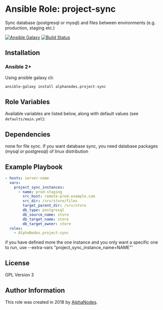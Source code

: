 # Ansible Role: project-sync

Sync database (postgresql or mysql) and files between environments (e.g. production, staging etc.)

[![Ansible Galaxy](https://img.shields.io/badge/galaxy-alphanodes.project--sync-660198.svg)](https://galaxy.ansible.com/AlphaNodes/ssh)
[![Build Status](https://travis-ci.org/AlphaNodes/ansible-project-sync.svg?branch=master)](https://travis-ci.org/AlphaNodes/ansible-project-sync)


## Installation

### Ansible 2+

Using ansible galaxy cli:

```bash
ansible-galaxy install alphanodes.project-sync
```

## Role Variables

Available variables are listed below, along with default values (see `defaults/main.yml`):


## Dependencies

none for file sync. If you want database sync, you need database packages (mysql or postgresql) of linux distribution


## Example Playbook

```yaml
- hosts: server-name
  vars:
    project_sync_instances:
      - name: prod-staging
        src_host: remote-prod.example.com
        src_dir: /srv/store/files
        target_parent_dir: /srv/store
        db_type: postgresql
        db_source_name: store
        db_target_name: store
        db_target_owner: store
  roles:
    - AlphaNodes.project-sync
```

if you have defined more the one instance and you only want a specific one to run, use --extra-vars "project_sync_instance_name=NAME"'

## License

GPL Version 3

## Author Information

This role was created in 2018 by [AlphaNodes](https://alphanodes.com/).
